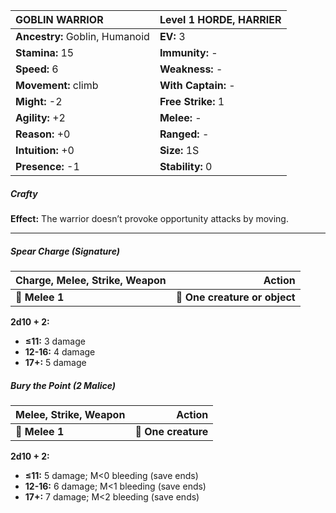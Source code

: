 | **GOBLIN WARRIOR**                       | Level 1 HORDE, HARRIER                   |
|:-----------------------------------------|:-----------------------------------------|
| **Ancestry:** Goblin, Humanoid           | **EV:** 3                                |
| **Stamina:** 15                          | **Immunity:** -                          |
| **Speed:** 6                             | **Weakness:** -                          |
| **Movement:** climb                      | **With Captain:** -                      |
| **Might:** -2                            | **Free Strike:** 1                       |
| **Agility:** +2                          | **Melee:** -                             |
| **Reason:** +0                           | **Ranged:** -                            |
| **Intuition:** +0                        | **Size:** 1S                             |
| **Presence:** -1                         | **Stability:** 0                         |

##### Crafty

**Effect:** The warrior doesn’t provoke opportunity attacks by moving.

---

##### **Spear Charge (Signature)**

| **Charge, Melee, Strike, Weapon** |                    **Action** |
| --------------------------------- | -----------------------------:|
| **📏 Melee 1**                    | **🎯 One creature or object** |

**2d10 + 2:**
- **≤11:** 3 damage
- **12-16:** 4 damage
- **17+:** 5 damage

##### **Bury the Point (2 Malice)**

| **Melee, Strike, Weapon** |          **Action** |
| ------------------------- | -------------------:|
| **📏 Melee 1**            | **🎯 One creature** |

**2d10 + 2:**
- **≤11:** 5 damage; M<0 bleeding (save ends)
- **12-16:** 6 damage; M<1 bleeding (save ends)
- **17+:** 7 damage; M<2 bleeding (save ends)
